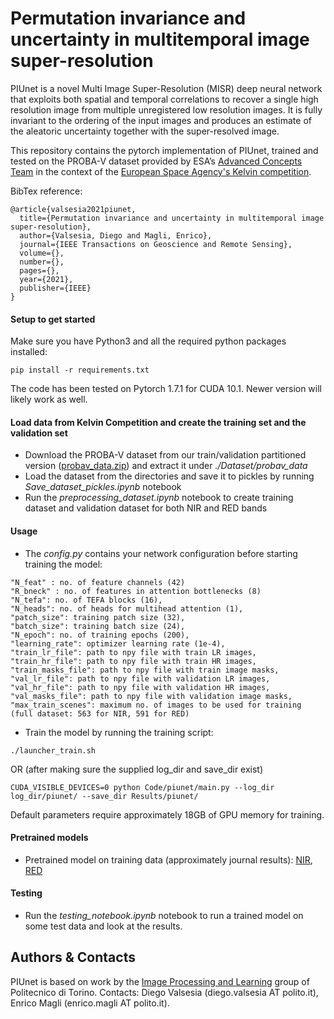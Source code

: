 # Permutation invariance and uncertainty in multitemporal image super-resolution

PIUnet is a novel Multi Image Super-Resolution (MISR) deep neural network that exploits both spatial and temporal correlations to recover a single high resolution image from multiple unregistered low resolution images. It is fully invariant to the ordering of the input images and produces an estimate of the aleatoric uncertainty together with the super-resolved image.

This repository contains the pytorch implementation of PIUnet, trained and tested on the PROBA-V dataset provided by ESA’s [Advanced Concepts Team](http://www.esa.int/gsp/ACT/index.html) in the context of the [European Space Agency's Kelvin competition](https://kelvins.esa.int/proba-v-super-resolution/home/). 


BibTex reference:
```
@article{valsesia2021piunet,
  title={Permutation invariance and uncertainty in multitemporal image super-resolution},
  author={Valsesia, Diego and Magli, Enrico},
  journal={IEEE Transactions on Geoscience and Remote Sensing},
  volume={},
  number={},
  pages={},
  year={2021},
  publisher={IEEE}
}
```

#### Setup to get started
Make sure you have Python3 and all the required python packages installed:
```
pip install -r requirements.txt
```

The code has been tested on Pytorch 1.7.1 for CUDA 10.1. Newer version will likely work as well.

#### Load data from Kelvin Competition and create the training set and the validation set
- Download the PROBA-V dataset from our train/validation partitioned version ([probav_data.zip](https://www.dropbox.com/s/0724byclle90nhg/probav_data.zip?dl=0)) and extract it under _./Dataset/probav\_data_
- Load the dataset from the directories and save it to pickles by running _Save\_dataset\_pickles.ipynb_ notebook
- Run the _preprocessing\_dataset.ipynb_ notebook to create training dataset and validation dataset for both NIR and RED bands

#### Usage
- The _config.py_ contains your network configuration before starting training the model:

```
"N_feat" : no. of feature channels (42)
"R_bneck" : no. of features in attention bottlenecks (8)
"N_tefa": no. of TEFA blocks (16),
"N_heads": no. of heads for multihead attention (1),
"patch_size": training patch size (32),
"batch_size": training batch size (24),
"N_epoch": no. of training epochs (200),
"learning_rate": optimizer learning rate (1e-4),
"train_lr_file": path to npy file with train LR images,
"train_hr_file": path to npy file with train HR images,
"train_masks_file": path to npy file with train image masks,
"val_lr_file": path to npy file with validation LR images,
"val_hr_file": path to npy file with validation HR images,
"val_masks_file": path to npy file with validation image masks,
"max_train_scenes": maximum no. of images to be used for training (full dataset: 563 for NIR, 591 for RED)
```

- Train the model by running the training script:
```
./launcher_train.sh
```
OR (after making sure the supplied log_dir and save_dir exist)
```
CUDA_VISIBLE_DEVICES=0 python Code/piunet/main.py --log_dir log_dir/piunet/ --save_dir Results/piunet/
```

Default parameters require approximately 18GB of GPU memory for training.

#### Pretrained models
- Pretrained model on training data (approximately journal results): [NIR](https://www.dropbox.com/s/hme35p9p3lrfj4s/nir_model_checkpoint.pt?dl=0), [RED](https://www.dropbox.com/s/sl5wgph3o86r7ah/red_model_checkpoint.pt?dl=0)
 

#### Testing
- Run the _testing\_notebook.ipynb_ notebook to run a trained model on some test data and look at the results.


## Authors & Contacts
PIUnet is based on work by the [Image Processing and Learning](https://ipl.polito.it/) group of Politecnico di Torino. Contacts: Diego Valsesia (diego.valsesia AT polito.it), Enrico Magli (enrico.magli AT polito.it).


